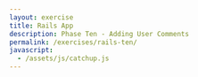 ```yaml
---
layout: exercise
title: Rails App
description: Phase Ten - Adding User Comments
permalink: /exercises/rails-ten/
javascript:
  - /assets/js/catchup.js
---
```


